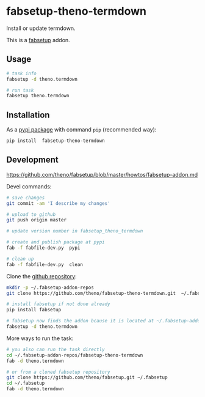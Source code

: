 # fabsetup-theno-termdown

Install or update termdown.

This is a [fabsetup](https://github.com/theno/fabsetup) addon.

## Usage

```bash
# task info
fabsetup -d theno.termdown

# run task
fabsetup theno.termdown
```

## Installation

As a [pypi package](https://pypi.python.org/pypi/fabsetup-theno-termdown)
with command `pip` (recommended way):

```bash
pip install  fabsetup-theno-termdown
```

## Development

https://github.com/theno/fabsetup/blob/master/howtos/fabsetup-addon.md

Devel commands:

```bash
# save changes
git commit -am 'I describe my changes'

# upload to github
git push origin master

# update version number in fabsetup_theno_termdown

# create and publish package at pypi
fab -f fabfile-dev.py  pypi

# clean up
fab -f fabfile-dev.py  clean
```

Clone the [github repository](https://github.com/theno/fabsetup-theno-termdown):

```bash
mkdir -p ~/.fabsetup-addon-repos
git clone https://github.com/theno/fabsetup-theno-termdown.git  ~/.fabsetup-addon-repos/fabsetup-theno-termdown

# install fabsetup if not done already
pip install fabsetup

# fabsetup now finds the addon bcause it is located at ~/.fabsetup-addon-repos
fabsetup -d theno.termdown
```

More ways to run the task:

```bash
# you also can run the task directly
cd ~/.fabsetup-addon-repos/fabsetup-theno-termdown
fab -d theno.termdown

# or from a cloned fabsetup repository
git clone https://github.com/theno/fabsetup.git ~/.fabsetup
cd ~/.fabsetup
fab -d theno.termdown
```
